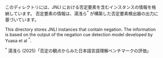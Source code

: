 このディレクトリには、JNLI における否定要素を含むインスタンスの情報を格納しています。
否定要素の情報は、湯浅ら$`^{*}`$ が構築した否定要素検出器の出力に基づいています。

This directory stores JNLI instances that contain negation.
The information is based on the output of the negation cue detection model developed by Yuasa et al $`^{*}`$.

$`^{*}`$ 湯浅ら (2025)「否定の観点からみた日本語言語理解ベンチマークの評価」
